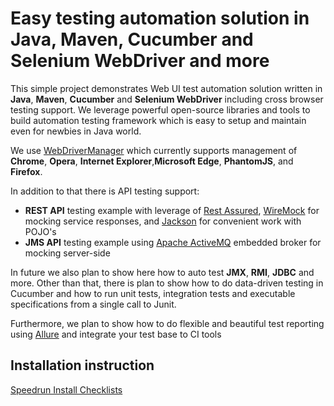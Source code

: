 Easy testing automation solution in Java, Maven, Cucumber and Selenium WebDriver and more
===========================

This simple project demonstrates Web UI test automation solution written in **Java**, **Maven**, **Cucumber** and **Selenium WebDriver** including cross browser testing support. We leverage powerful open-source libraries and tools to build automation testing framework which is easy to setup and maintain even for newbies in Java world.

We use [WebDriverManager](https://github.com/bonigarcia/webdrivermanager) which currently supports management of **Chrome**, **Opera**, **Internet Explorer**,**Microsoft Edge**, **PhantomJS**, and **Firefox**.

In addition to that there is API testing support:
* **REST API** testing example with leverage of [Rest Assured](https://github.com/rest-assured/rest-assured), [WireMock](https://github.com/tomakehurst/wiremock) for mocking service responses, and [Jackson](https://github.com/FasterXML/jackson) for convenient work with POJO's 
*  **JMS API** testing example using [Apache ActiveMQ](http://activemq.apache.org/) embedded broker for mocking server-side

In future we also plan to show here how to auto test **JMX**, **RMI**, **JDBC** and more. Other than that, there is plan to show how to do data-driven testing in Cucumber and how to run unit tests, integration tests and executable specifications from a single call to Junit.

Furthermore, we plan to show how to do flexible and beautiful test reporting using [Allure](https://github.com/allure-framework/) and integrate your test base to CI tools

## Installation instruction
 [Speedrun Install Checklists](https://github.com/mariaklimenko/jeta/blob/master/jeta-master/speedrun_install_checklist.md)

